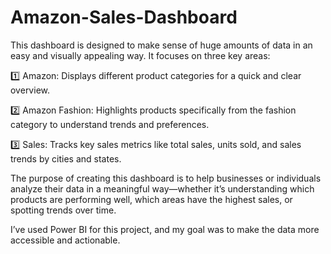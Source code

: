 # Amazon-Sales-Dashboard

This dashboard is designed to make sense of huge amounts of data in an easy and visually appealing way. It focuses on three key areas:

1️⃣ Amazon: Displays different product categories for a quick and clear overview.

2️⃣ Amazon Fashion: Highlights products specifically from the fashion category to understand trends and preferences.

3️⃣ Sales: Tracks key sales metrics like total sales, units sold, and sales trends by cities and states.

The purpose of creating this dashboard is to help businesses or individuals analyze their data in a meaningful way—whether it’s understanding which products are performing well, which areas have the highest sales, or spotting trends over time.

I’ve used Power BI for this project, and my goal was to make the data more accessible and actionable.
